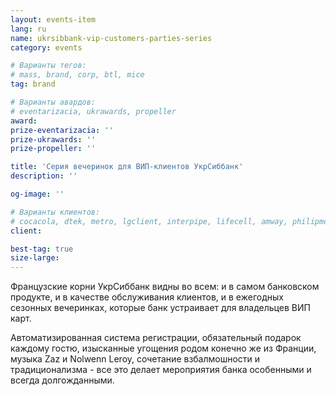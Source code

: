 ```yaml
---
layout: events-item
lang: ru
name: ukrsibbank-vip-customers-parties-series
category: events

# Варианты тегов:
# mass, brand, corp, btl, mice
tag: brand 

# Варианты авардов:
# eventarizacia, ukrawards, propeller
award: 
prize-eventarizacia: ''
prize-ukrawards: ''
prize-propeller: ''

title: 'Серия вечеринок для ВИП-клиентов УкрСиббанк'
description: ''

og-image: ''

# Варианты клиентов:
# cocacola, dtek, metro, lgclient, interpipe, lifecell, amway, philipmorris, olymp, maristela, udp, top, zefir, unicef, wog, sebbank, niko, nemiroff, maxim, velykakyshenia, marieclaire, chervonenkoracing, burn, altis, mts, prime, seppala, lifeclient, pekingduck,
client: 

best-tag: true
size-large: 
---
```


Французские корни УкрСиббанк видны во всем: и в самом банковском продукте, и в качестве обслуживания клиентов, и в ежегодных сезонных вечеринках, которые банк устраивает для владельцев ВИП карт.

Автоматизированная система регистрации, обязательный подарок каждому гостю, изысканные угощения родом конечно же из Франции, музыка Zaz и Nolwenn Leroy, сочетание взбалмошности и традиционализма - все это делает мероприятия банка особенными и всегда долгожданными.
